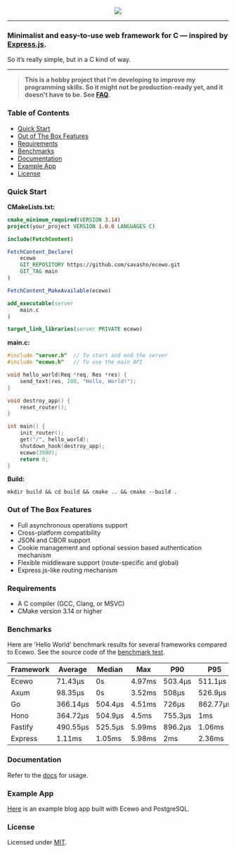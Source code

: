 <div align="center">
    <a href="https://ecewo.vercel.app">
        <img src="https://raw.githubusercontent.com/savashn/ecewo/main/assets/ecewo.svg" />
    </a>
</div>

<hr />

### Minimalist and easy-to-use web framework for C — inspired by [Express.js](https://expressjs.com/).

So it’s really simple, but in a C kind of way.

<hr />

> **This is a hobby project that I'm developing to improve my programming skills. So it might not be production-ready yet, and it doesn't have to be. See [FAQ](https://ecewo.vercel.app/docs/faq).**

### Table of Contents

- [Quick Start](#quick-start)
- [Out of The Box Features](#out-of-the-box-features)
- [Requirements](#requirements)
- [Benchmarks](#benchmarks)
- [Documentation](#documentation)
- [Example App](#example-app)
- [License](#license)

### Quick Start

**CMakeLists.txt:**
```cmake
cmake_minimum_required(VERSION 3.14)
project(your_project VERSION 1.0.0 LANGUAGES C)

include(FetchContent)

FetchContent_Declare(
    ecewo
    GIT_REPOSITORY https://github.com/savashn/ecewo.git
    GIT_TAG main
)

FetchContent_MakeAvailable(ecewo)

add_executable(server
    main.c
)

target_link_libraries(server PRIVATE ecewo)
```

**main.c:**
```c
#include "server.h"  // To start and end the server
#include "ecewo.h"   // To use the main API

void hello_world(Req *req, Res *res) {
    send_text(res, 200, "Hello, World!");
}

void destroy_app() {
    reset_router();
}

int main() {
    init_router();
    get("/", hello_world);
    shutdown_hook(destroy_app);
    ecewo(3000);
    return 0;
}
```

**Build:**

```shell
mkdir build && cd build && cmake .. && cmake --build .
```

### Out of The Box Features

- Full asynchronous operations support
- Cross-platform compatibility
- JSON and CBOR support
- Cookie management and optional session based authentication mechanism
- Flexible middleware support (route-specific and global)
- Express.js-like routing mechanism

### Requirements

- A C compiler (GCC, Clang, or MSVC)
- CMake version 3.14 or higher

### Benchmarks

Here are 'Hello World' benchmark results for several frameworks compared to Ecewo. See the source code of the [benchmark test](https://github.com/savashn/ecewo-benchmarks).

| Framework | Average   | Median   | Max     | P90     | P95      |
|-----------|-----------|----------|---------|---------|----------|
| Ecewo     | 71.43µs   | 0s       | 4.97ms  | 503.4µs | 511.1µs  |
| Axum      | 98.35µs   | 0s       | 3.52ms  | 508µs   | 526.9µs  |
| Go        | 366.14µs  | 504.4µs  | 4.51ms  | 726µs   | 862.77µs |
| Hono      | 364.72µs  | 504.9µs  | 4.5ms   | 755.3µs | 1ms      |
| Fastify   | 490.55µs  | 525.5µs  | 5.99ms  | 896.2µs | 1.06ms   |
| Express   | 1.11ms    | 1.05ms   | 5.98ms  | 2ms     | 2.36ms   |

### Documentation

Refer to the [docs](https://ecewo.vercel.app) for usage.

### Example App

[Here](https://github.com/savashn/ecewo-example) is an example blog app built with Ecewo and PostgreSQL.

### License

Licensed under [MIT](./LICENSE).